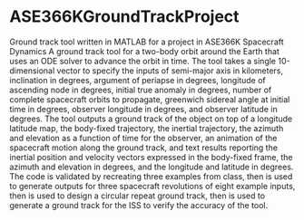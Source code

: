 # ASE366KGroundTrackProject
Ground track tool written in MATLAB for a project in ASE366K Spacecraft Dynamics
A ground track tool for a two-body orbit around the Earth that uses an ODE solver to advance the orbit in time. The tool takes a single 10-dimensional vector to specify the inputs of semi-major axis in kilometers, inclination in degrees, argument of periapse in degrees, longitude of ascending node in degrees, initial true anomaly in degrees, number of complete spacecraft orbits to propagate, greenwich sidereal angle at initial time in degrees, observer longitude in degrees, and observer latitude in degrees. The tool outputs a ground track of the object on top of a longitude latitude map, the body-fixed trajectory, the inertial trajectory, the azimuth and elevation as a function of time for the observer, an animation of the spacecraft motion along the ground track, and text results reporting the inertial position and velocity vectors expressed in the body-fixed frame, the azimuth and elevation in degrees, and the longitude and latitude in degrees. The code is validated by recreating three examples from class, then is used to generate outputs for three spacecraft revolutions of eight example inputs, then is used to design a circular repeat ground track, then is used to generate a ground track for the ISS to verify the accuracy of the tool.
